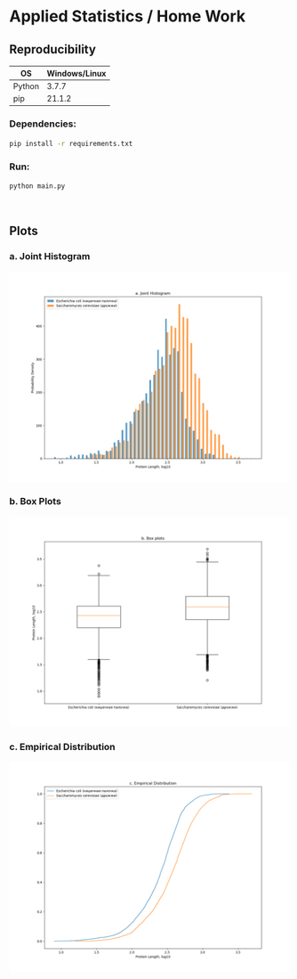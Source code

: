 # Applied Statistics / Home Work

## Reproducibility

| OS     | Windows/Linux |
| -----  | ------------- |
| Python | 3.7.7         |
| pip    | 21.1.2        |

### Dependencies:
```bash
pip install -r requirements.txt
```

### Run:
```bash
python main.py
```

&nbsp;
## Plots

### a. Joint Histogram
![a. Joint Histogram](img/a.png)

### b. Box Plots
![b. Box Plots](img/b.png)

### c. Empirical Distribution
![c. Empirical Distribution](img/c.png)
